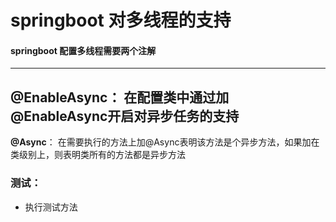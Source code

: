 # springboot 对多线程的支持

#### springboot 配置多线程需要两个注解

****
**@EnableAsync**：
在配置类中通过加@EnableAsync开启对异步任务的支持
----
**@Async**：
在需要执行的方法上加@Async表明该方法是个异步方法，如果加在类级别上，则表明类所有的方法都是异步方法

### 测试：
* 执行测试方法

